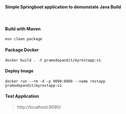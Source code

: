#### **Simple  Springboot application to demonstate Java Build**
<br/>

#### Build with Maven
```
mvn clean package
```

#### Package Docker
```
docker build . -t pramodepandit/myrestapp:v1
```

#### Deploy Image
```
docker run --rm -d -p 9090:8080 --name restapp pramodepandit/myrestapp:v1
```

#### Test Application
> http://localhost:9090/


